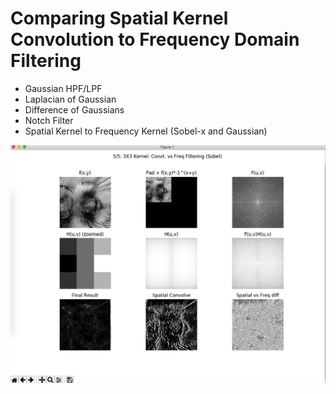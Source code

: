 # Comparing Spatial Kernel Convolution to Frequency Domain Filtering
 
 * Gaussian HPF/LPF
 * Laplacian of Gaussian
 * Difference of Gaussians
 * Notch Filter
 * Spatial Kernel to Frequency Kernel (Sobel-x and Gaussian) 
 
![Sobel](sobel.png)
